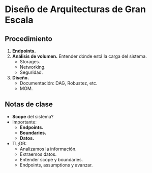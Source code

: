 # Diseño de Arquitecturas de Gran Escala

## Procedimiento

1. **Endpoints.**
2. **Análisis de volumen.** Entender dónde está la carga del sistema.
    - Storages.
    - Networking.
    - Seguridad.
3. **Diseño.**
    - Documentación: DAG, Robustez, etc.
    - MOM.

## Notas de clase

-   **Scope** del sistema?
-   Importante:
    -   **Endpoints.**
    -   **Boundaries.**
    -   **Datos.**
-   TL;DR:
    -   Analizamos la información.
    -   Extraemos datos.
    -   Entender scope y boundaries.
    -   Endpoints, assumptions y avanzar.
